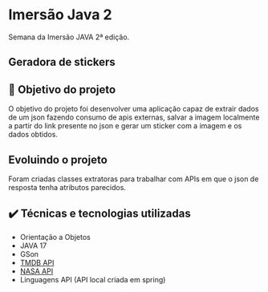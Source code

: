 # Imersão Java 2
Semana da Imersão JAVA 2ª edição.  
## Geradora de stickers

## 🔨 Objetivo do projeto

O objetivo do projeto foi desenvolver uma aplicação capaz de extrair dados de um json fazendo consumo de apis externas, salvar a imagem localmente a partir do link presente no json e gerar um sticker com a imagem e os dados obtidos. 

## Evoluindo o projeto
Foram criadas classes extratoras para trabalhar com APIs em que o json de resposta tenha atributos parecidos.

## ✔️ Técnicas e tecnologias utilizadas

- Orientação a Objetos
- JAVA 17
- GSon
- [TMDB API](https://developers.themoviedb.org/3/getting-started/introduction)
- [NASA API](https://api.nasa.gov/)
- Linguagens API (API local criada em spring)
  <br>